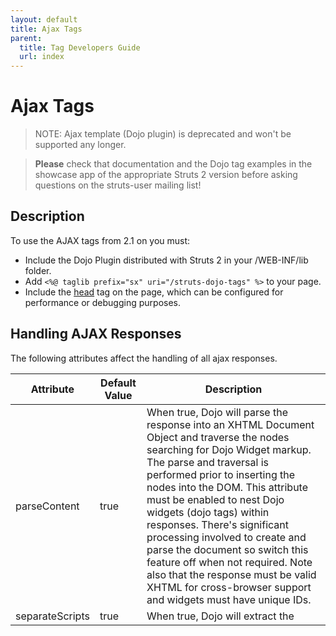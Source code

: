 ```yaml
---
layout: default
title: Ajax Tags
parent:
  title: Tag Developers Guide
  url: index
---
```


# Ajax Tags

> NOTE: Ajax template (Dojo plugin) is deprecated and won't be supported any longer.

> **Please** check that documentation and the Dojo tag examples in the showcase app of the appropriate Struts 2 version 
> before asking questions on the struts-user mailing list!

## Description

To use the AJAX tags from 2.1 on you must:

- Include the Dojo Plugin distributed with Struts 2 in your /WEB-INF/lib folder.
- Add `<%@ taglib prefix="sx" uri="/struts-dojo-tags" %>` to your page.
- Include the [head](head-tag) tag on the page, which can be configured for performance or debugging purposes.

## Handling AJAX Responses

The following attributes affect the handling of all ajax responses.

|Attribute|Default Value|Description|
|---------|-------------|-----------|
|parseContent|true|When true, Dojo will parse the response into an XHTML Document Object and traverse the nodes searching for Dojo Widget markup.  The parse and traversal is performed prior to inserting the nodes into the DOM. This attribute must be enabled to nest Dojo widgets (dojo tags) within responses. There's significant processing involved to create and parse the document so switch this feature off when not required. Note also that the response must be valid XHTML for cross-browser support and widgets must have unique IDs.|
|separateScripts|true|When true, Dojo will extract the <script> tags from the response, concatenate the extracted code into one block, create a new Function whose body is the extracted code and immediately invoke the function. The invocation is performed after the DOM has been updated with the XHTML. The function is executed within the scope of the widget (that is, the  **this** variable points to the widget instance).\
\
When false, Dojo will extract the <script> tags from the response, concatenate the extracted code into one block and:\
\
\*in IE:  invoke window.execScript() on the code\
\
\*in other browsers: create a <script> node containing the code and insert that node into the DOM\
\
This invocation occurs after the DOM has been updated with the XHTML. Note that scripts may not be executed if it is not valid to create a <script> node in the DOM at the destination.|
|executeScripts|false|When true, Dojo will extract code from the <script> tags from the response and execute it based on the separateScripts value.\
\
When false, the XHTML response is inserted into the DOM and <script> nodes are ignored. |

> It's possible that the updated DOM will not include <script> nodes even though the inline code has been executed.

Ensure the response is XHTML-compliant (including, for example, thead and tbody tags in tables).

If you intend to run inline javascript:

- Ensure the  javascript can be concatenated and executed in one block,
- set executeScripts=true,
- set separateScripts=true (the reliable option)

## Topics

Most of the AJAX tags use Dojo topics for event notification and communication between them, to learn about topics visit 
[Dojo's documentation](http://dojotoolkit.org/book/dojo-book-0-4/part-5-connecting-pieces/event-system/topics)

## Examples

Examples can be found on the documentation for each tag in the [UI Tag Reference](tag-reference) page, 
for additional examples see [Ajax and JavaScript Recipes](ajax-and-javascript-recipes) and the Showcase application 
distributed with Struts 2.

## Tags

- [a](dojo-a-tag)
- [autocompleter](dojo-autocompleter-tag)
- [bind](dojo-bind-tag)
- [datetimepicker](dojo-datetimepicker-tag)
- [div](dojo-div-tag)
- [head](dojo-head-tag)
- [submit](dojo-submit-tag)
- [tabbedpanel](dojo-tabbedpanel-tag) 
- [textarea](dojo-textarea-tag)
- [tree](dojo-tree-tag)
- [treenode](dojo-treenode-tag)
